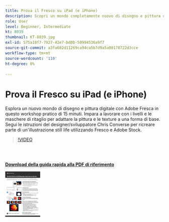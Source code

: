 ```yaml
---
title: Prova il Fresco su iPad (e iPhone)
description: Scopri un mondo completamente nuovo di disegno e pittura digitale con Adobe Fresca in questo workshop pratico di 15 minuti
role: User
level: Beginner, Intermediate
kt: 8039
thumbnail: KT-8039.jpg
exl-id: 575a18f7-7927-42e7-bd0b-58994536a9f7
source-git-commit: a3fa682d11269ca94ca5b7d9a5a00178722d3cce
workflow-type: tm+mt
source-wordcount: '110'
ht-degree: 0%

---
```


# Prova il Fresco su iPad (e iPhone)

Esplora un nuovo mondo di disegno e pittura digitale con Adobe Fresca in questo workshop pratico di 15 minuti. Impara a lavorare con i livelli e le maschere di ritaglio per adattare la pittura e le texture a una forma di base. Segui le istruzioni del designer/sviluppatore Chris Converse per ricreare parte di un&#39;illustrazione still life utilizzando Fresco e Adobe Stock.

>[!VIDEO](https://video.tv.adobe.com/v/333804?hidetitle=true)

<br> 

[**Download della guida rapida alla PDF di riferimento**](../quick-reference/Frescoworkshop.pdf)

[![Immagine della prima pagina della guida di riferimento rapido](assets/FrescoworkshopPage1.png)](../quick-reference/Frescoworkshop.pdf)